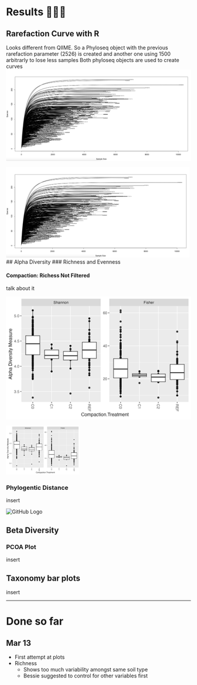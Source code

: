 # Results 👩🏽‍🌾 
## Rarefaction Curve with R
Looks different from QIIME. So a Phyloseq object with the previous rarefaction parameter (2526) is created and another one using 1500 arbitrarly to lose less samples
Both phyloseq objects are used to create curves
![Rarefaction Curve Generated by R](https://github.com/cynthiaachung/micb575-team3/blob/main/R/Alpha-Beta%20Diversity/Rarefaction%20Curve%20from%20R)

<img src="https://github.com/cynthiaachung/micb575-team3/blob/main/R/Alpha-Beta%20Diversity/Rarefaction%20Curve%20from%20R" alt="Rarefaction Curve Generated by R" width="500">
## Alpha Diversity
### Richness and Evenness


#### Compaction: Richess Not Filtered
talk about it

![Richness Not Filtered](https://github.com/cynthiaachung/micb575-team3/blob/main/R/Alpha-Beta%20Diversity/plot_richness_compac_not_filtered.png)

<img src="https://github.com/cynthiaachung/micb575-team3/blob/main/R/Alpha-Beta%20Diversity/plot_richness_compac_not_filtered.png" alt="Alt text" width="200">


### Phylogentic Distance
insert

<img src="https://github.githubassets.com/images/modules/logos_page/GitHub-Mark.png" alt="GitHub Logo" width="200">


## Beta Diversity
### PCOA Plot
insert

## Taxonomy bar plots
insert


---
# Done so far
## Mar 13
- First attempt at plots
- Richness
  - Shows too much variability amongst same soil type
  - Bessie suggested to control for other variables first

